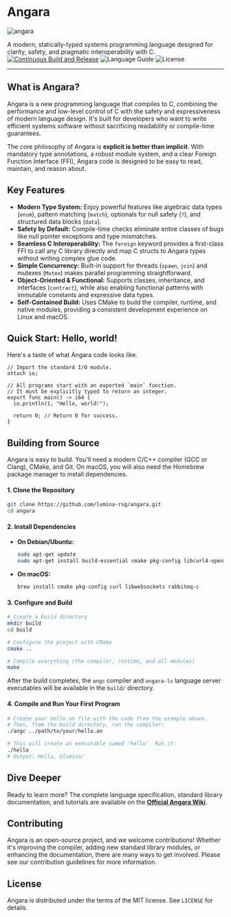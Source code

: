 # Angara


![angara](https://github.com/user-attachments/assets/7fd6448a-abdf-42ea-87f0-e9de3cc22390)

A modern, statically-typed systems programming language designed for clarity, safety, and pragmatic interoperability with C.
[![Continuous Build and Release](https://github.com/lumen-rsg/angara/actions/workflows/main.yml/badge.svg)](https://github.com/lumen-rsg/angara/actions/workflows/main.yml)
<img src="https://img.shields.io/badge/docs-Language%20Guide-blue.svg" alt="Language Guide">
<img src="https://img.shields.io/badge/license-MIT-lightgrey.svg" alt="License">

---

## What is Angara?

Angara is a new programming language that compiles to C, combining the performance and low-level control of C with the safety and expressiveness of modern language design. It's built for developers who want to write efficient systems software without sacrificing readability or compile-time guarantees.

The core philosophy of Angara is **explicit is better than implicit**. With mandatory type annotations, a robust module system, and a clear Foreign Function Interface (FFI), Angara code is designed to be easy to read, maintain, and reason about.

## Key Features

*   **Modern Type System:** Enjoy powerful features like algebraic data types (`enum`), pattern matching (`match`), optionals for null safety (`?`), and structured data blocks (`data`).
*   **Safety by Default:** Compile-time checks eliminate entire classes of bugs like null pointer exceptions and type mismatches.
*   **Seamless C Interoperability:** The `foreign` keyword provides a first-class FFI to call any C library directly and map C structs to Angara types without writing complex glue code.
*   **Simple Concurrency:** Built-in support for threads (`spawn`, `join`) and mutexes (`Mutex`) makes parallel programming straightforward.
*   **Object-Oriented & Functional:** Supports classes, inheritance, and interfaces (`contract`), while also enabling functional patterns with immutable constants and expressive data types.
*   **Self-Contained Build:** Uses CMake to build the compiler, runtime, and native modules, providing a consistent development experience on Linux and macOS.

## Quick Start: Hello, world!

Here's a taste of what Angara code looks like.

```angara
// Import the standard I/O module.
attach io;

// All programs start with an exported `main` function.
// It must be explicitly typed to return an integer.
export func main() -> i64 {
  io.println(1, "Hello, world!");

  return 0; // Return 0 for success.
}
```

## Building from Source

Angara is easy to build. You'll need a modern C/C++ compiler (GCC or Clang), CMake, and Git. On macOS, you will also need the Homebrew package manager to install dependencies.

#### 1. Clone the Repository

```sh
git clone https://github.com/lumina-rsg/angara.git
cd angara
```

#### 2. Install Dependencies

*   **On Debian/Ubuntu:**
    ```sh
    sudo apt-get update
    sudo apt-get install build-essential cmake pkg-config libcurl4-openssl-dev libwebsockets-dev librabbitmq-dev
    ```
*   **On macOS:**
    ```sh
    brew install cmake pkg-config curl libwebsockets rabbitmq-c
    ```

#### 3. Configure and Build

```sh
# Create a build directory
mkdir build
cd build

# Configure the project with CMake
cmake ..

# Compile everything (the compiler, runtime, and all modules)
make
```

After the build completes, the `angc` compiler and `angara-ls` language server executables will be available in the `build/` directory.

#### 4. Compile and Run Your First Program

```sh
# Create your hello.an file with the code from the example above.
# Then, from the build directory, run the compiler:
./angc ../path/to/your/hello.an

# This will create an executable named 'hello'. Run it:
./hello
# Output: Hello, Ulumina!
```

## Dive Deeper

Ready to learn more? The complete language specification, standard library documentation, and tutorials are available on the **[Official Angara Wiki](https://github.com/lumen-rsg/angara/wiki)**.

## Contributing

Angara is an open-source project, and we welcome contributions! Whether it's improving the compiler, adding new standard library modules, or enhancing the documentation, there are many ways to get involved. Please see our contribution guidelines for more information.

## License

Angara is distributed under the terms of the MIT license. See `LICENSE` for details.
